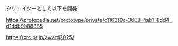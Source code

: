 クリエイターとして以下を開発

https://protopedia.net/prototype/private/c116319c-3608-4ab1-8dd4-d1ddb9b88385

https://xrc.or.jp/award2025/
